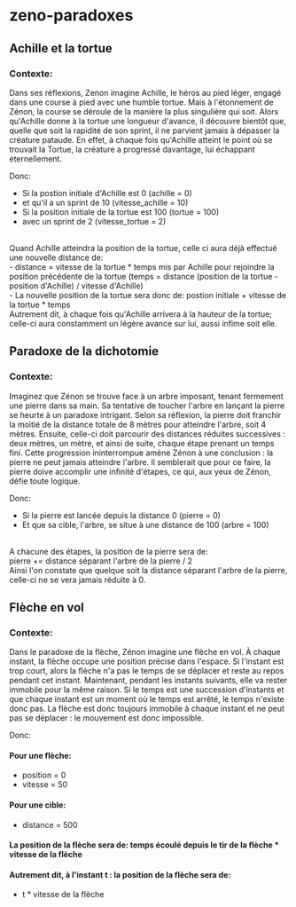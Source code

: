 # zeno-paradoxes

## Achille et la tortue
### Contexte:
Dans ses réflexions, Zenon imagine
Achille, le héros au pied léger,
engagé dans une course à pied avec
une humble tortue. Mais à
l'étonnement de Zénon, la course se
déroule de la manière la plus
singulière qui soit. Alors qu'Achille
donne à la tortue une longueur
d'avance, il découvre bientôt que,
quelle que soit la rapidité de son
sprint, il ne parvient jamais à
dépasser la créature pataude. En
effet, à chaque fois qu'Achille atteint
le point où se trouvait la Tortue, la créature a progressé davantage, lui échappant
éternellement.

Donc:
- Si la postion initiale d'Achille est 0 (achille = 0)
- et qu'il a un sprint de 10 (vitesse_achille = 10)
- Si la position initiale de la tortue est 100 (tortue = 100)
- avec un sprint de 2 (vitesse_tortue = 2)
<br>
Quand Achille atteindra la position de la tortue, celle ci aura déjà effectué une nouvelle distance de: <br>
- distance = vitesse de la tortue * temps mis par Achille pour rejoindre la position précédente de la tortue (temps = distance (position de la tortue - position d'Achille) / vitesse d'Achille) <br>
- La nouvelle position de la tortue sera donc de: postion initiale + vitesse de la tortue * temps
<br>
Autrement dit, à chaque fois qu'Achille arrivera à la hauteur de la tortue; celle-ci aura constamment un légère avance sur lui, aussi infime soit elle.

## Paradoxe de la dichotomie
### Contexte:
Imaginez que Zénon se trouve face à un arbre imposant, tenant fermement une
pierre dans sa main. Sa tentative de toucher l'arbre en lançant la pierre se heurte
à un paradoxe intrigant. Selon sa réflexion, la pierre doit franchir la moitié de la
distance totale de 8 mètres pour atteindre l'arbre, soit 4 mètres. Ensuite, celle-ci
doit parcourir des distances réduites successives : deux mètres, un mètre, et
ainsi de suite, chaque étape prenant un temps fini. Cette progression
ininterrompue amène Zénon à une conclusion : la pierre ne peut jamais atteindre
l'arbre. Il semblerait que pour ce faire, la pierre doive accomplir une infinité
d'étapes, ce qui, aux yeux de Zénon, défie toute logique.

Donc:
- Si la pierre est lancée depuis la distance 0 (pierre = 0)
- Et que sa cible, l'arbre, se situe à une distance de 100 (arbre = 100)
<br>
A chacune des étapes, la position de la pierre sera de: <br>
pierre += distance séparant l'arbre de la pierre / 2
<br>
Ainsi l'on constate que quelque soit la distance séparant l'arbre de la pierre, celle-ci ne se vera jamais réduite à 0.

## Flèche en vol
### Contexte:
Dans le paradoxe de la flèche, Zénon imagine une flèche en vol. À chaque instant,
la flèche occupe une position précise dans l'espace. Si l'instant est trop court,
alors la flèche n'a pas le temps de se déplacer et reste au repos pendant cet
instant. Maintenant, pendant les instants suivants, elle va rester immobile pour la
même raison. Si le temps est une succession d'instants et que chaque instant
est un moment où le temps est arrêté, le temps n'existe donc pas. La flèche est
donc toujours immobile à chaque instant et ne peut pas se déplacer : le
mouvement est donc impossible.

Donc:
#### Pour une flèche:
- position = 0
- vitesse = 50
#### Pour une cible:
- distance = 500
#### La position de la flèche sera de: temps écoulé depuis le tir de la flèche * vitesse de la flèche
#### Autrement dit, à l'instant t : la position de la flèche sera de:
- t * vitesse de la flèche 
